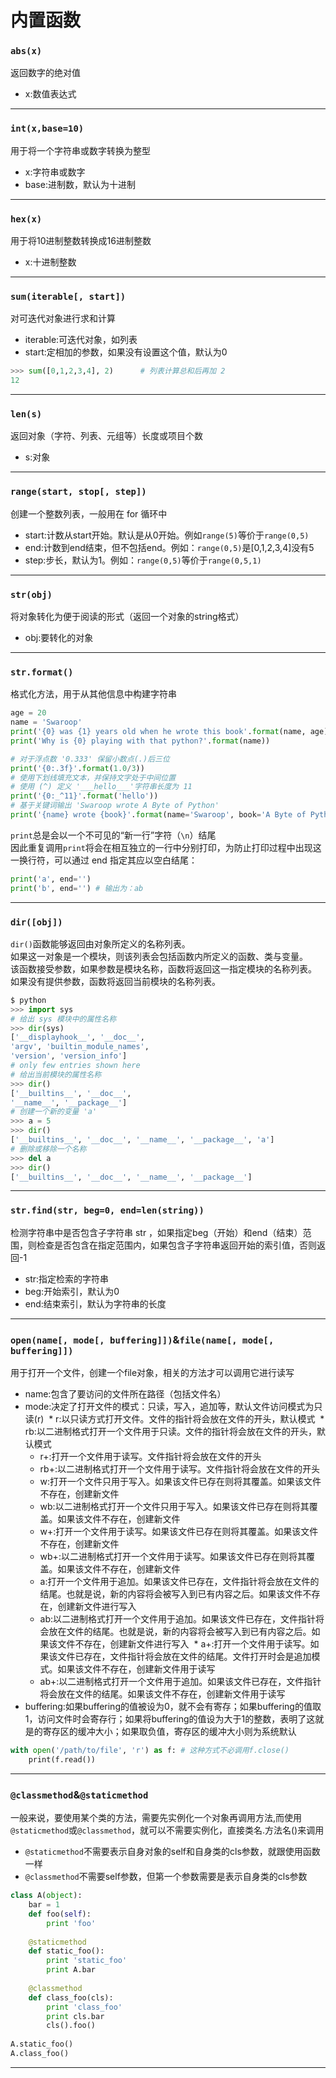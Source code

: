 # 内置函数
### `abs(x)`
返回数字的绝对值
* x:数值表达式
***
### `int(x,base=10)`
用于将一个字符串或数字转换为整型
* x:字符串或数字
* base:进制数，默认为十进制
***
### `hex(x)`
用于将10进制整数转换成16进制整数
* x:十进制整数
***
### `sum(iterable[, start])`
对可迭代对象进行求和计算
* iterable:可迭代对象，如列表
* start:定相加的参数，如果没有设置这个值，默认为0
```python
>>> sum([0,1,2,3,4], 2)      # 列表计算总和后再加 2
12
```
***
### `len(s)`
返回对象（字符、列表、元组等）长度或项目个数
* s:对象
***
### `range(start, stop[, step])`
创建一个整数列表，一般用在 for 循环中
* start:计数从start开始。默认是从0开始。例如`range(5)`等价于`range(0,5)`
* end:计数到end结束，但不包括end。例如：`range(0,5)`是[0,1,2,3,4]没有5
* step:步长，默认为1。例如：`range(0,5)`等价于`range(0,5,1)`
***
### `str(obj)`
将对象转化为便于阅读的形式（返回一个对象的string格式）
* obj:要转化的对象
***
### `str.format()`
格式化方法，用于从其他信息中构建字符串
```python
age = 20
name = 'Swaroop'
print('{0} was {1} years old when he wrote this book'.format(name, age)) # {}中的数字可以不填
print('Why is {0} playing with that python?'.format(name))

# 对于浮点数 '0.333' 保留小数点(.)后三位
print('{0:.3f}'.format(1.0/3))
# 使用下划线填充文本，并保持文字处于中间位置
# 使用 (^) 定义 '___hello___'字符串长度为 11
print('{0:_^11}'.format('hello'))
# 基于关键词输出 'Swaroop wrote A Byte of Python'
print('{name} wrote {book}'.format(name='Swaroop', book='A Byte of Python'))
```
`print`总是会以一个不可见的“新一行”字符（`\n`）结尾  
因此重复调用`print`将会在相互独立的一行中分别打印，为防止打印过程中出现这一换行符，可以通过 end 指定其应以空白结尾：  
```python
print('a', end='')
print('b', end='') # 输出为：ab
```
***
### `dir([obj])`
`dir()`函数能够返回由对象所定义的名称列表。  
如果这一对象是一个模块，则该列表会包括函数内所定义的函数、类与变量。  
该函数接受参数，如果参数是模块名称，函数将返回这一指定模块的名称列表。  
如果没有提供参数，函数将返回当前模块的名称列表。
```python
$ python
>>> import sys
# 给出 sys 模块中的属性名称
>>> dir(sys)
['__displayhook__', '__doc__',
'argv', 'builtin_module_names',
'version', 'version_info']
# only few entries shown here
# 给出当前模块的属性名称
>>> dir()
['__builtins__', '__doc__',
'__name__', '__package__']
# 创建一个新的变量 'a'
>>> a = 5
>>> dir()
['__builtins__', '__doc__', '__name__', '__package__', 'a']
# 删除或移除一个名称
>>> del a
>>> dir()
['__builtins__', '__doc__', '__name__', '__package__']
```
***
### `str.find(str, beg=0, end=len(string))`
检测字符串中是否包含子字符串 str ，如果指定beg（开始）和end（结束）范围，则检查是否包含在指定范围内，如果包含子字符串返回开始的索引值，否则返回-1
* str:指定检索的字符串
* beg:开始索引，默认为0
* end:结束索引，默认为字符串的长度
***
### `open(name[, mode[, buffering]])`&`file(name[, mode[, buffering]])`
用于打开一个文件，创建一个file对象，相关的方法才可以调用它进行读写
* name:包含了要访问的文件所在路径（包括文件名）
* mode:决定了打开文件的模式：只读，写入，追加等，默认文件访问模式为只读(r)
  * r:以只读方式打开文件。文件的指针将会放在文件的开头，默认模式
  * rb:以二进制格式打开一个文件用于只读。文件的指针将会放在文件的开头，默认模式
  * r+:打开一个文件用于读写。文件指针将会放在文件的开头
  * rb+:以二进制格式打开一个文件用于读写。文件指针将会放在文件的开头
  * w:打开一个文件只用于写入。如果该文件已存在则将其覆盖。如果该文件不存在，创建新文件
  * wb:以二进制格式打开一个文件只用于写入。如果该文件已存在则将其覆盖。如果该文件不存在，创建新文件
  * w+:打开一个文件用于读写。如果该文件已存在则将其覆盖。如果该文件不存在，创建新文件
  * wb+:以二进制格式打开一个文件用于读写。如果该文件已存在则将其覆盖。如果该文件不存在，创建新文件
  * a:打开一个文件用于追加。如果该文件已存在，文件指针将会放在文件的结尾。也就是说，新的内容将会被写入到已有内容之后。如果该文件不存在，创建新文件进行写入
  * ab:以二进制格式打开一个文件用于追加。如果该文件已存在，文件指针将会放在文件的结尾。也就是说，新的内容将会被写入到已有内容之后。如果该文件不存在，创建新文件进行写入
  * a+:打开一个文件用于读写。如果该文件已存在，文件指针将会放在文件的结尾。文件打开时会是追加模式。如果该文件不存在，创建新文件用于读写
  * ab+:以二进制格式打开一个文件用于追加。如果该文件已存在，文件指针将会放在文件的结尾。如果该文件不存在，创建新文件用于读写
* buffering:如果buffering的值被设为0，就不会有寄存；如果buffering的值取1，访问文件时会寄存行；如果将buffering的值设为大于1的整数，表明了这就是的寄存区的缓冲大小；如果取负值，寄存区的缓冲大小则为系统默认
```python
with open('/path/to/file', 'r') as f: # 这种方式不必调用f.close()
    print(f.read())
```
***
### `@classmethod`&`@staticmethod`
一般来说，要使用某个类的方法，需要先实例化一个对象再调用方法,而使用`@staticmethod`或`@classmethod`，就可以不需要实例化，直接类名.方法名()来调用
* `@staticmethod`不需要表示自身对象的self和自身类的cls参数，就跟使用函数一样
* `@classmethod`不需要self参数，但第一个参数需要是表示自身类的cls参数
```python
class A(object):  
    bar = 1  
    def foo(self):  
        print 'foo'  
 
    @staticmethod  
    def static_foo():  
        print 'static_foo'  
        print A.bar  
 
    @classmethod  
    def class_foo(cls):  
        print 'class_foo'  
        print cls.bar  
        cls().foo()  
  
A.static_foo()  
A.class_foo()  
```
***
